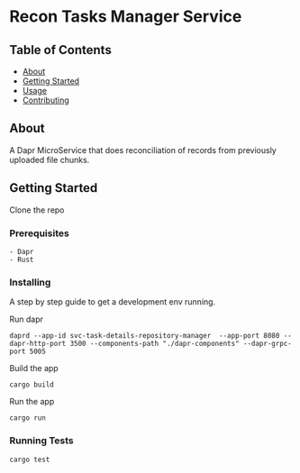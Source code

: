 # Recon Tasks Manager Service

## Table of Contents

- [About](#about)
- [Getting Started](#getting_started)
- [Usage](#usage)
- [Contributing](../CONTRIBUTING.md)

## About <a name = "about"></a>

A Dapr MicroService that does reconciliation of records from previously uploaded file chunks.

## Getting Started <a name = "getting_started"></a>

Clone the repo

### Prerequisites
```
- Dapr
- Rust
```

### Installing

A step by step guide to get a development env running.

Run dapr

```
daprd --app-id svc-task-details-repository-manager  --app-port 8080 --dapr-http-port 3500 --components-path "./dapr-components" --dapr-grpc-port 5005
```

Build the app

```
cargo build
```

Run the app

```
cargo run
```

### Running Tests

```
cargo test
```

